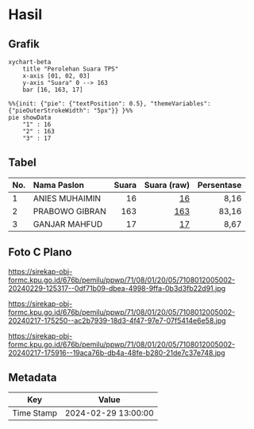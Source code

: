 # Hasil

## Grafik

```mermaid
xychart-beta
    title "Perolehan Suara TPS"
    x-axis [01, 02, 03]
    y-axis "Suara" 0 --> 163
    bar [16, 163, 17]
```

```mermaid
%%{init: {"pie": {"textPosition": 0.5}, "themeVariables": {"pieOuterStrokeWidth": "5px"}} }%%
pie showData
    "1" : 16
    "2" : 163
    "3" : 17
```

## Tabel

| No. | Nama Paslon    | Suara | Suara (raw) | Persentase |
|:--- |:-------------- | -----:| -----------:| ----------:|
| 1   | ANIES MUHAIMIN | 16    | [16][p-1]   | 8,16       |
| 2   | PRABOWO GIBRAN | 163   | [163][p-2]  | 83,16      |
| 3   | GANJAR MAHFUD  | 17    | [17][p-3]   | 8,67       |


[p-1]: https://github.com/gigit-pemilu/pemilu-2024-71-sulawesi-utara/blob/main/pilpres/hitung-suara/sub/71-sulawesi-utara/sub/08-bolaang-mongondow-utara/sub/01-sangkub/sub/2005-pangkusa/sub/002-tps/sub/paslon-1.txt
[p-2]: https://github.com/gigit-pemilu/pemilu-2024-71-sulawesi-utara/blob/main/pilpres/hitung-suara/sub/71-sulawesi-utara/sub/08-bolaang-mongondow-utara/sub/01-sangkub/sub/2005-pangkusa/sub/002-tps/sub/paslon-2.txt
[p-3]: https://github.com/gigit-pemilu/pemilu-2024-71-sulawesi-utara/blob/main/pilpres/hitung-suara/sub/71-sulawesi-utara/sub/08-bolaang-mongondow-utara/sub/01-sangkub/sub/2005-pangkusa/sub/002-tps/sub/paslon-3.txt

## Foto C Plano

https://sirekap-obj-formc.kpu.go.id/676b/pemilu/ppwp/71/08/01/20/05/7108012005002-20240229-125317--0df71b09-dbea-4998-9ffa-0b3d3fb22d91.jpg

https://sirekap-obj-formc.kpu.go.id/676b/pemilu/ppwp/71/08/01/20/05/7108012005002-20240217-175250--ac2b7939-18d3-4f47-97e7-07f5414e6e58.jpg

https://sirekap-obj-formc.kpu.go.id/676b/pemilu/ppwp/71/08/01/20/05/7108012005002-20240217-175916--19aca76b-db4a-48fe-b280-21de7c37e748.jpg


## Metadata

| Key        | Value               |
| ---------- | ------------------- |
| Time Stamp | 2024-02-29 13:00:00 |




